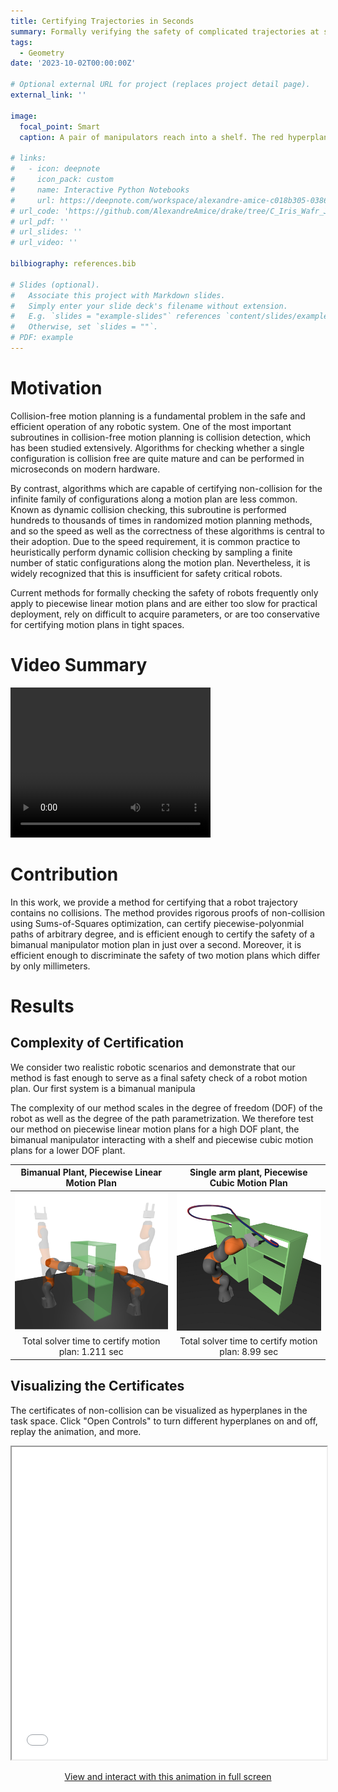 ```yaml
---
title: Certifying Trajectories in Seconds
summary: Formally verifying the safety of complicated trajectories at scale.
tags:
  - Geometry
date: '2023-10-02T00:00:00Z'

# Optional external URL for project (replaces project detail page).
external_link: ''

image:
  focal_point: Smart
  caption: A pair of manipulators reach into a shelf. The red hyperplane certifies that the grippers do not collide at any point during the motion plan.

# links:
#   - icon: deepnote
#     icon_pack: custom
#     name: Interactive Python Notebooks
#     url: https://deepnote.com/workspace/alexandre-amice-c018b305-0386-4703-9474-01b867e6efea/project/C-IRIS-7e82e4f5-f47a-475a-aad3-c88093ed36c6/notebook/2d_example_bilinear_alternation-14f1ee8c795e499ca7f577b6885c10e9
# url_code: 'https://github.com/AlexandreAmice/drake/tree/C_Iris_Wafr_Journal_Examples/C_Iris_Examples'
# url_pdf: ''
# url_slides: ''
# url_video: ''

bilbiography: references.bib

# Slides (optional).
#   Associate this project with Markdown slides.
#   Simply enter your slide deck's filename without extension.
#   E.g. `slides = "example-slides"` references `content/slides/example-slides.md`.
#   Otherwise, set `slides = ""`.
# PDF: example
---
```

# Motivation

Collision-free motion planning is a fundamental problem in the safe and efficient operation of any robotic system. One of the most important subroutines in collision-free motion planning is collision detection, which has been studied extensively. Algorithms for checking whether a single configuration is collision free are quite mature and can be performed in microseconds on modern hardware.

By contrast, algorithms which are capable of certifying non-collision for the infinite family of configurations along a motion plan are less common. Known as dynamic collision checking, this subroutine is performed hundreds to thousands of times in randomized motion planning methods, and so the speed as well as the correctness of these algorithms is central to their adoption. Due to the speed requirement, it is common practice to heuristically perform dynamic collision checking by sampling a finite number of static configurations along the motion plan. Nevertheless, it is widely recognized that this is insufficient for safety critical robots.

Current methods for formally checking the safety of robots frequently only apply to piecewise linear motion plans and are either too slow for practical deployment, rely on difficult to acquire parameters, or are too conservative for certifying motion plans in tight spaces.

# Video Summary
<video width="320" height="240" controls>
  <source src="IcraFinalVideo.mp4" type="video/mp4">
</video>


<!-- put the video of the two iiwas with different levels of safety -->


# Contribution
In this work, we provide a method for certifying that a robot trajectory contains no collisions. The method provides rigorous proofs of non-collision using Sums-of-Squares optimization, can certify piecewise-polyonmial paths of arbitrary degree, and is efficient enough to certify the safety of a bimanual manipulator motion plan in just over a second. Moreover, it is efficient enough to discriminate the safety of two motion plans which differ by only millimeters.

# Results
## Complexity of Certification
We consider two realistic robotic scenarios and demonstrate that our method is fast enough to serve as a final safety check of a robot motion plan. Our first system is a bimanual manipula

The complexity of our method scales in the degree of freedom (DOF) of the robot as well as the degree of the path parametrization. We therefore test our method on piecewise linear motion plans for a high DOF plant, the bimanual manipulator interacting with a shelf and piecewise cubic motion plans for a lower DOF plant.

Bimanual Plant, Piecewise Linear Motion Plan        |  Single arm plant, Piecewise Cubic Motion Plan
:-------------------------:|:-------------------------:
![](combined.png)  |  ![](iiwa_piecewise_poly_path_small.png)
Total solver time to certify motion plan: 1.211 sec | Total solver time to certify motion plan: 8.99 sec

## Visualizing the Certificates
The certificates of non-collision can be visualized as hyperplanes in the task space. Click "Open Controls" to turn different hyperplanes on and off, replay the animation, and more.
<iframe 
  width="100%"
  height="500"
  src="14dof_hyperplanes.html"
  frameborder="1"
  allow="accelerometer; autoplay; encrypted-media; gyroscope; picture-in-picture"
  allowfullscreen>
  name="14dof_hyperplanes"
</iframe>
<p><center><a href="14dof_hyperplanes.html" target="14dof_hyperplanes">View and interact with this animation in full screen</a></center></p>

